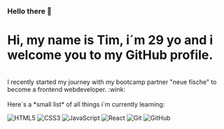 ### Hello there 👋

<!--
**Tim-K93/Tim-K93** is a ✨ _special_ ✨ repository because its `README.md` (this file) appears on your GitHub profile.

Here are some ideas to get you started:

- 🔭 I’m currently working on ...
- 🌱 I’m currently learning ...
- 👯 I’m looking to collaborate on ...
- 🤔 I’m looking for help with ...
- 💬 Ask me about ...
- 📫 How to reach me: ...
- 😄 Pronouns: ...
- ⚡ Fun fact: ...
-->
# Hi, my name is Tim, i´m 29 yo and i welcome you to my GitHub profile. 
<br>
I recently started my journey with my bootcamp partner "neue fische" to become a frontend webdeveloper. :wink: 
<br> 
<br> Here´s a *small list* of all things i´m currently learning:
<p>

 ![HTML5](https://img.shields.io/badge/-HTML5-E34F26?style=flat-square&logo=html5&logoColor=white)
 ![CSS3](https://img.shields.io/badge/-CSS3-1572B6?style=flat-square&logo=css3)
 ![JavaScript](https://img.shields.io/badge/-JavaScript-black?style=flat-square&logo=javascript)
 ![React](https://img.shields.io/badge/-React-black?style=flat-square&logo=react)
 ![Git](https://img.shields.io/badge/-Git-black?style=flat-square&logo=git)
 ![GitHub](https://img.shields.io/badge/-GitHub-181717?style=flat-square&logo=github)
 
